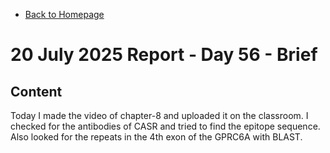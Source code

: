 - [Back to Homepage](/README.md)

# 20 July 2025 Report - Day 56 - Brief

## Content

Today I made the video of chapter-8 and uploaded it on the classroom. I checked for the antibodies of CASR and tried to find the epitope sequence. Also looked for the repeats in the 4th exon of the GPRC6A with BLAST. 